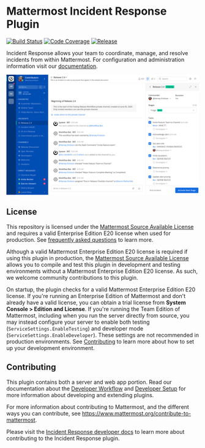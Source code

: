 # Mattermost Incident Response Plugin

[![Build Status](https://img.shields.io/circleci/project/github/mattermost/mattermost-plugin-incident-response/master.svg)](https://circleci.com/gh/mattermost/mattermost-plugin-incident-response)
[![Code Coverage](https://img.shields.io/codecov/c/github/mattermost/mattermost-plugin-incident-response/master.svg)](https://codecov.io/gh/mattermost/mattermost-plugin-incident-response)
[![Release](https://img.shields.io/github/v/release/mattermost/mattermost-plugin-incident-response)](https://github.com/mattermost/mattermost-plugin-incident-response/releases/latest)

Incident Response allows your team to coordinate, manage, and resolve incidents from within Mattermost. For configuration and administration information visit our [documentation](https://mattermost.gitbook.io/incident-response-plugin/).

![Incident Response plugin screenshot](assets/center_channel.png)

## License

This repository is licensed under the [Mattermost Source Available License](LICENSE) and requires a valid Enterprise Edition E20 license when used for production. See [frequently asked questions](https://docs.mattermost.com/overview/faq.html#mattermost-source-available-license) to learn more.

Although a valid Mattermost Enterprise Edition E20 license is required if using this plugin in production, the [Mattermost Source Available License](LICENSE) allows you to compile and test this plugin in development and testing environments without a Mattermost Enterprise Edition E20 license. As such, we welcome community contributions to this plugin.

On startup, the plugin checks for a valid Mattermost Enterprise Edition E20 license. If you're running an Enterprise Edition of Mattermost and don't already have a valid license, you can obtain a trial license from **System Console > Edition and License**. If you're running the Team Edition of Mattermost, including when you run the server directly from source, you may instead configure your server to enable both testing (`ServiceSettings.EnableTesting`) and developer mode (`ServiceSettings.EnableDeveloper`). These settings are not recommended in production environments. See [Contributing](#contributing) to learn more about how to set up your development environment.

## Contributing

This plugin contains both a server and web app portion. Read our documentation about the [Developer Workflow](https://developers.mattermost.com/extend/plugins/developer-workflow/) and [Developer Setup](https://developers.mattermost.com/extend/plugins/developer-setup/) for more information about developing and extending plugins.

For more information about contributing to Mattermost, and the different ways you can contribute, see https://www.mattermost.org/contribute-to-mattermost.

Please visit the [Incident Response developer docs](https://mattermost.gitbook.io/incident-response-plugin/development/contributing) to learn more about contributing to the Incident Response plugin.
